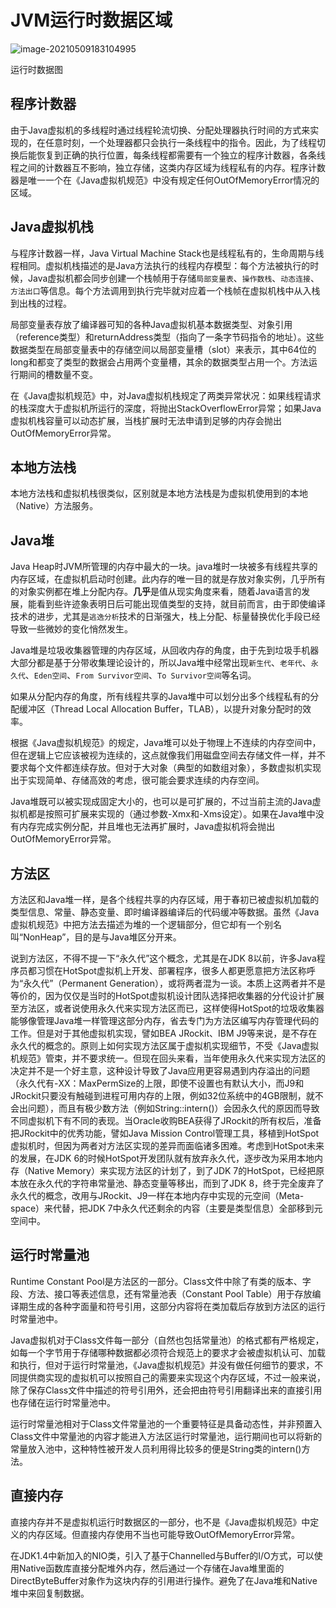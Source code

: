# JVM运行时数据区域

![image-20210509183104995](https://raw.githubusercontent.com/renjiema/images/main/blogs/20210513103647.png)

运行时数据图

## 程序计数器

由于Java虚拟机的多线程时通过线程轮流切换、分配处理器执行时间的方式来实现的，在任意时刻，一个处理器都只会执行一条线程中的指令。因此，为了线程切换后能恢复到正确的执行位置，每条线程都需要有一个独立的程序计数器，各条线程之间的计数器互不影响，独立存储，这类内存区域为线程私有的内存。程序计数器是唯一一个在《Java虚拟机规范》中没有规定任何OutOfMemoryError情况的区域。

## Java虚拟机栈

与程序计数器一样，Java Virtual Machine Stack也是线程私有的，生命周期与线程相同。虚拟机栈描述的是Java方法执行的线程内存模型：每个方法被执行的时候，Java虚拟机都会同步创建一个栈帧用于存储`局部变量表`、`操作数栈`、`动态连接`、`方法出口`等信息。每个方法调用到执行完毕就对应着一个栈帧在虚拟机栈中从入栈到出栈的过程。

局部变量表存放了编译器可知的各种Java虚拟机基本数据类型、对象引用（reference类型）和returnAddress类型（指向了一条字节码指令的地址）。这些数据类型在局部变量表中的存储空间以局部变量槽（slot）来表示，其中64位的long和都变了类型的数据会占用两个变量槽，其余的数据类型占用一个。方法运行期间的槽数量不变。

在《Java虚拟机规范》中，对Java虚拟机栈规定了两类异常状况：如果线程请求的栈深度大于虚拟机所运行的深度，将抛出StackOverflowError异常；如果Java虚拟机栈容量可以动态扩展，当栈扩展时无法申请到足够的内存会抛出OutOfMemoryError异常。

## 本地方法栈

本地方法栈和虚拟机栈很类似，区别就是本地方法栈是为虚拟机使用到的本地（Native）方法服务。

## Java堆

Java Heap时JVM所管理的内存中最大的一块。java堆时一块被多有线程共享的内存区域，在虚拟机启动时创建。此内存的唯一目的就是存放对象实例，几乎所有的对象实例都在堆上分配内存。**几乎**是值从现实角度来看，随着Java语言的发展，能看到些许迹象表明日后可能出现值类型的支持，就目前而言，由于即使编译技术的进步，尤其是`逃逸分析`技术的日渐强大，栈上分配、标量替换优化手段已经导致一些微妙的变化悄然发生。

Java堆是垃圾收集器管理的内存区域，从回收内存的角度，由于先到垃圾手机器大部分都是基于分带收集理论设计的，所以Java堆中经常出现`新生代`、`老年代`、`永久代`、`Eden空间`、`From Survivor空间`、`To Survivor空间`等名词。

如果从分配内存的角度，所有线程共享的Java堆中可以划分出多个线程私有的分配缓冲区（Thread Local Allocation Buffer，TLAB），以提升对象分配时的效率。

根据《Java虚拟机规范》的规定，Java堆可以处于物理上不连续的内存空间中，但在逻辑上它应该被视为连续的，这点就像我们用磁盘空间去存储文件一样，并不要求每个文件都连续存放。但对于大对象（典型的如数组对象），多数虚拟机实现出于实现简单、存储高效的考虑，很可能会要求连续的内存空间。

Java堆既可以被实现成固定大小的，也可以是可扩展的，不过当前主流的Java虚拟机都是按照可扩展来实现的（通过参数-Xmx和-Xms设定）。如果在Java堆中没有内存完成实例分配，并且堆也无法再扩展时，Java虚拟机将会抛出OutOfMemoryError异常。

## 方法区

方法区和Java堆一样，是各个线程共享的内存区域，用于春初已被虚拟机加载的类型信息、常量、静态变量、即时编译器编译后的代码缓冲等数据。虽然《Java虚拟机规范》中把方法去描述为堆的一个逻辑部分，但它却有一个别名叫“NonHeap”，目的是与Java堆区分开来。

说到方法区，不得不提一下“永久代”这个概念，尤其是在JDK 8以前，许多Java程序员都习惯在HotSpot虚拟机上开发、部署程序，很多人都更愿意把方法区称呼为“永久代”（Permanent Generation），或将两者混为一谈。本质上这两者并不是等价的，因为仅仅是当时的HotSpot虚拟机设计团队选择把收集器的分代设计扩展至方法区，或者说使用永久代来实现方法区而已，这样使得HotSpot的垃圾收集器能够像管理Java堆一样管理这部分内存，省去专门为方法区编写内存管理代码的工作。但是对于其他虚拟机实现，譬如BEA JRockit、IBM J9等来说，是不存在永久代的概念的。原则上如何实现方法区属于虚拟机实现细节，不受《Java虚拟机规范》管束，并不要求统一。但现在回头来看，当年使用永久代来实现方法区的决定并不是一个好主意，这种设计导致了Java应用更容易遇到内存溢出的问题（永久代有-XX：MaxPermSize的上限，即使不设置也有默认大小，而J9和JRockit只要没有触碰到进程可用内存的上限，例如32位系统中的4GB限制，就不会出问题），而且有极少数方法（例如String::intern()）会因永久代的原因而导致不同虚拟机下有不同的表现。当Oracle收购BEA获得了JRockit的所有权后，准备把JRockit中的优秀功能，譬如Java Mission Control管理工具，移植到HotSpot虚拟机时，但因为两者对方法区实现的差异而面临诸多困难。考虑到HotSpot未来的发展，在JDK 6的时候HotSpot开发团队就有放弃永久代，逐步改为采用本地内存（Native Memory）来实现方法区的计划了，到了JDK 7的HotSpot，已经把原本放在永久代的字符串常量池、静态变量等移出，而到了JDK 8，终于完全废弃了永久代的概念，改用与JRockit、J9一样在本地内存中实现的元空间（Meta-space）来代替，把JDK 7中永久代还剩余的内容（主要是类型信息）全部移到元空间中。

## 运行时常量池

Runtime Constant Pool是方法区的一部分。Class文件中除了有类的版本、字段、方法、接口等表述信息，还有常量池表（Constant Pool Table）用于存放编译期生成的各种字面量和符号引用，这部分内容将在类加载后存放到方法区的运行时常量池中。 

Java虚拟机对于Class文件每一部分（自然也包括常量池）的格式都有严格规定，如每一个字节用于存储哪种数据都必须符合规范上的要求才会被虚拟机认可、加载和执行，但对于运行时常量池，《Java虚拟机规范》并没有做任何细节的要求，不同提供商实现的虚拟机可以按照自己的需要来实现这个内存区域，不过一般来说，除了保存Class文件中描述的符号引用外，还会把由符号引用翻译出来的直接引用也存储在运行时常量池中。

运行时常量池相对于Class文件常量池的一个重要特征是具备动态性，并非预置入Class文件中常量池的内容才能进入方法区运行时常量池，运行期间也可以将新的常量放入池中，这种特性被开发人员利用得比较多的便是String类的intern()方法。

## 直接内存

直接内存并不是虚拟机运行时数据区的一部分，也不是《Java虚拟机规范》中定义的内存区域。但直接内存使用不当也可能导致OutOfMemoryError异常。

在JDK1.4中新加入的NIO类，引入了基于Channelled与Buffer的I/O方式，可以使用Native函数库直接分配堆外内存，然后通过一个存储在Java堆里面的DirectByteBuffer对象作为这块内存的引用进行操作。避免了在Java堆和Native堆中来回复制数据。